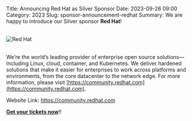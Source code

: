 Title: Announcing Red Hat as Silver Sponsor
Date: 2023-09-26 09:00
Category: 2023
Slug: sponsor-announcement-redhat
Summary: We are happy to introduce our Silver sponsor **Red Hat**!

<!-- PELICAN_END_SUMMARY -->
<br>
<div class="text-center">
  <a href="https://community.redhat.com" target="_blank" style="border: none; text-decoration: none;">
    <img src="{static}/images/sponsors/redhat.png" alt="Red Hat" class="img-fluid responsive-image">
  </a>
</div>
<br>

We’re the world’s leading provider of enterprise open source solutions—including Linux, cloud, container, and Kubernetes. We deliver hardened solutions that make it easier for enterprises to work across platforms and environments, from the core datacenter to the network edge. For more information, please visit [https://community.redhat.com](https://community.redhat.com).

Website Link: <a href="https://community.redhat.com" target="_blank">https://community.redhat.com</a>

**[Get your tickets now](https://konfhub.com/pyconindia2023#tickets)**!!

